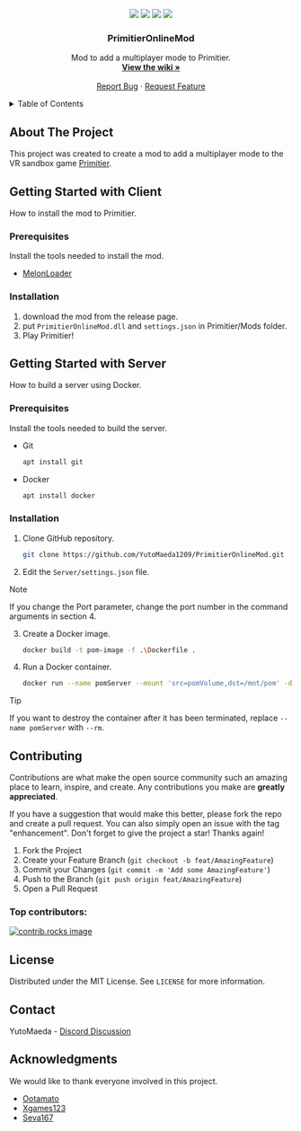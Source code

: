 
<p align=center>
    <a href="https://github.com/YutoMaeda1209/PrimitierOnlineMod/releases/latest"><img src="https://img.shields.io/badge/Download-latest-blue?style=for-the-badge"/></a>
    <a href="https://github.com/YutoMaeda1209/PrimitierOnlineMod/releases"><img src="https://img.shields.io/github/v/release/YutoMaeda1209/PrimitierOnlineMod?style=for-the-badge"/></a>
    <a href="https://store.steampowered.com/app/1745170/Primitier/"><img src="https://img.shields.io/badge/Primitier-v1.9.0-limegreen?style=for-the-badge"/></a>
    <a href="https://discord.com/channels/968161559387979876/1262816599174549524"><img src="https://img.shields.io/badge/-Discord-gray?style=for-the-badge&logo=Discord&logoColor=white"/></a>
</p>

<div align="center">
  <h3 align="center">PrimitierOnlineMod</h3>
  <p align="center">
    Mod to add a multiplayer mode to Primitier.
    <br />
    <a href="https://github.com/YutoMaeda1209/PrimitierOnlineMod/wiki"><strong>View the wiki »</strong></a>
    <br />
    <br />
    <a href="https://github.com/YutoMaeda1209/PrimitierOnlineMod/issues/new?labels=bug&template=bug_report.md">Report Bug</a>
    ·
    <a href="https://github.com/YutoMaeda1209/PrimitierOnlineMod/issues/new?labels=enhancement&template=feature_request.md">Request Feature</a>
  </p>
</div>

<details>
  <summary>Table of Contents</summary>
  <ol>
    <li>
      <a href="#about-the-project">About The Project</a>
    </li>
    <li>
      <a href="#getting-started-with-client">Getting Started with Client</a>
      <ul>
        <li><a href="#prerequisites">Prerequisites</a></li>
        <li><a href="#installation">Installation</a></li>
      </ul>
    </li>
    <li>
      <a href="#getting-started-with-server">Getting Started with Server</a>
      <ul>
        <li><a href="#prerequisites-1">Prerequisites</a></li>
        <li><a href="#installation-1">Installation</a></li>
      </ul>
    </li>
    <li><a href="#contributing">Contributing</a></li>
    <li><a href="#license">License</a></li>
    <li><a href="#contact">Contact</a></li>
    <li><a href="#acknowledgments">Acknowledgments</a></li>
  </ol>
</details>

## About The Project

This project was created to create a mod to add a multiplayer mode to the VR sandbox game [Primitier](https://store.steampowered.com/app/1745170/Primitier/).

## Getting Started with Client

How to install the mod to Primitier.

### Prerequisites

Install the tools needed to install the mod.

- [MelonLoader](https://melonwiki.xyz/)

### Installation

1. download the mod from the release page.
2. put `PrimitierOnlineMod.dll` and `settings.json` in Primitier/Mods folder.
3. Play Primitier!

## Getting Started with Server

How to build a server using Docker.

### Prerequisites

Install the tools needed to build the server.

- Git
  ```sh
  apt install git
  ```
- Docker
  ```sh
  apt install docker
  ```

### Installation

1. Clone GitHub repository.
   ```sh
   git clone https://github.com/YutoMaeda1209/PrimitierOnlineMod.git
   ```
2. Edit the `Server/settings.json` file.
  > [!NOTE]
  > If you change the Port parameter, change the port number in the command arguments in section 4.
3. Create a Docker image.
   ```sh
   docker build -t pom-image -f .\Dockerfile .
   ```
4. Run a Docker container.
   ```sh
   docker run --name pomServer --mount 'src=pomVolume,dst=/mnt/pom' -d -p 54162:54162 -p 54162:54162/udp pom-image
   ```
  > [!TIP]
  > If you want to destroy the container after it has been terminated, replace `--name pomServer` with `--rm`.

## Contributing

Contributions are what make the open source community such an amazing place to learn, inspire, and create. Any contributions you make are **greatly appreciated**.

If you have a suggestion that would make this better, please fork the repo and create a pull request. You can also simply open an issue with the tag "enhancement".
Don't forget to give the project a star! Thanks again!

1. Fork the Project
2. Create your Feature Branch (`git checkout -b feat/AmazingFeature`)
3. Commit your Changes (`git commit -m 'Add some AmazingFeature'`)
4. Push to the Branch (`git push origin feat/AmazingFeature`)
5. Open a Pull Request

### Top contributors:

<a href="https://github.com/YutoMaeda1209/PrimitierOnlineMod/graphs/contributors">
  <img src="https://contrib.rocks/image?repo=YutoMaeda1209/PrimitierOnlineMod" alt="contrib.rocks image" />
</a>

## License

Distributed under the MIT License. See `LICENSE` for more information.

## Contact

YutoMaeda - [Discord Discussion](https://discord.com/channels/968161559387979876/1262816599174549524)

## Acknowledgments

We would like to thank everyone involved in this project.

- [Ootamato](https://github.com/forte1st)
- [Xgames123](https://github.com/Xgames123)
- [Seva167](https://github.com/Seva167)
